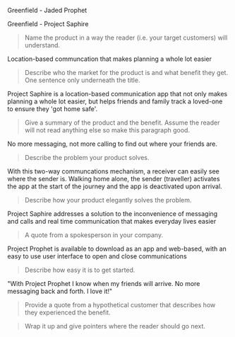 Greenfield - Jaded Prophet

<!-- 
> This material was originally posted [here](http://www.quora.com/What-is-Amazons-approach-to-product-development-and-product-management). It is reproduced here for posterities sake.

There is an approach called "working backwards" that is widely used at Amazon. They work backwards from the customer, rather than starting with an idea for a product and trying to bolt customers onto it. While working backwards can be applied to any specific product decision, using this approach is especially important when developing new products or features.

For new initiatives a product manager typically starts by writing an internal press release announcing the finished product. The target audience for the press release is the new/updated product's customers, which can be retail customers or internal users of a tool or technology. Internal press releases are centered around the customer problem, how current solutions (internal or external) fail, and how the new product will blow away existing solutions.

If the benefits listed don't sound very interesting or exciting to customers, then perhaps they're not (and shouldn't be built). Instead, the product manager should keep iterating on the press release until they've come up with benefits that actually sound like benefits. Iterating on a press release is a lot less expensive than iterating on the product itself (and quicker!).

If the press release is more than a page and a half, it is probably too long. Keep it simple. 3-4 sentences for most paragraphs. Cut out the fat. Don't make it into a spec. You can accompany the press release with a FAQ that answers all of the other business or execution questions so the press release can stay focused on what the customer gets. My rule of thumb is that if the press release is hard to write, then the product is probably going to suck. Keep working at it until the outline for each paragraph flows. 

Oh, and I also like to write press-releases in what I call "Oprah-speak" for mainstream consumer products. Imagine you're sitting on Oprah's couch and have just explained the product to her, and then you listen as she explains it to her audience. That's "Oprah-speak", not "Geek-speak".

Once the project moves into development, the press release can be used as a touchstone; a guiding light. The product team can ask themselves, "Are we building what is in the press release?" If they find they're spending time building things that aren't in the press release (overbuilding), they need to ask themselves why. This keeps product development focused on achieving the customer benefits and not building extraneous stuff that takes longer to build, takes resources to maintain, and doesn't provide real customer benefit (at least not enough to warrant inclusion in the press release).
 -->
 
Greenfield - Project Saphire
  > Name the product in a way the reader (i.e. your target customers) will understand.

Location-based communcation that makes planning a whole lot easier
  > Describe who the market for the product is and what benefit they get. One sentence only underneath the title.

Project Saphire is a location-based communication app that not only makes planning a whole lot easier, but helps 
friends and family track a loved-one to ensure they 'got home safe'. 
  > Give a summary of the product and the benefit. Assume the reader will not read anything else so make this paragraph good.

No more messaging, not more calling to find out where your friends are.
  > Describe the problem your product solves.

With this two-way communcations mechanism, a receiver can easily
see where the sender is. Walking home alone, the sender (traveller) activates the app at the start of the journey and the app is deactivated upon arrival.
  > Describe how your product elegantly solves the problem.

Project Saphire addresses a solution to the inconvenience of messaging and calls and real time communication that makes everyday lives easier
  > A quote from a spokesperson in your company.

Project Prophet is available to download as an app and web-based, with an easy to use user interface to open and close communications
  > Describe how easy it is to get started.

"With Project Prophet I know when my friends will arrive. No more messaging back and forth. I love it!"
   > Provide a quote from a hypothetical customer that describes how they experienced the benefit.


  > Wrap it up and give pointers where the reader should go next.
